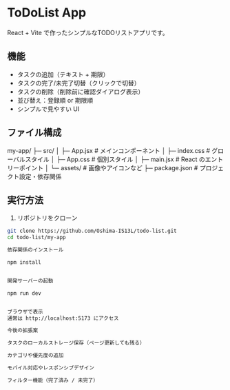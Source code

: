# ToDoList App

React + Vite で作ったシンプルなTODOリストアプリです。

## 機能

- タスクの追加（テキスト + 期限）
- タスクの完了/未完了切替（クリックで切替）
- タスクの削除（削除前に確認ダイアログ表示）
- 並び替え：登録順 or 期限順
- シンプルで見やすい UI

## ファイル構成


my-app/
├─ src/
│ ├─ App.jsx # メインコンポーネント
│ ├─ index.css # グローバルスタイル
│ ├─ App.css # 個別スタイル
│ ├─ main.jsx # React のエントリーポイント
│ └─ assets/ # 画像やアイコンなど
├─ package.json # プロジェクト設定・依存関係

## 実行方法

1. リポジトリをクローン

```bash
git clone https://github.com/Oshima-IS13L/todo-list.git
cd todo-list/my-app

依存関係のインストール

npm install


開発サーバーの起動

npm run dev


ブラウザで表示
通常は http://localhost:5173 にアクセス

今後の拡張案

タスクのローカルストレージ保存（ページ更新しても残る）

カテゴリや優先度の追加

モバイル対応やレスポンシブデザイン

フィルター機能（完了済み / 未完了）



